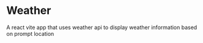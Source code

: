 # Weather
A react vite app that uses weather api to display weather information based on prompt location
